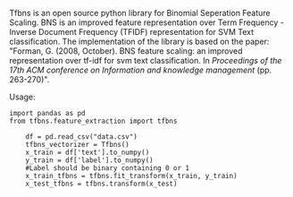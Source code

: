 ﻿
Tfbns is an open source python library for Binomial Seperation Feature Scaling. BNS is an improved feature representation over Term Frequency - Inverse Document Frequency (TFIDF) representation for SVM Text classification. The implementation of the library is based on the paper: "Forman, G. (2008, October). BNS feature scaling: an improved representation over tf-idf for svm text classification. In _Proceedings of the 17th ACM conference on Information and knowledge management_ (pp. 263-270)".

Usage:

    import pandas as pd
    from tfbns.feature_extraction import tfbns

		df = pd.read_csv("data.csv")
		tfbns_vectorizer = Tfbns()
		x_train = df['text'].to_numpy()
		y_train = df['label'].to_numpy() 
		#Label should be binary containing 0 or 1
		x_train_tfbns = tfbns.fit_transform(x_train, y_train)
		x_test_tfbns = tfbns.transform(x_test)

